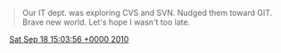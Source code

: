 > Our IT dept\. was exploring CVS and SVN\. Nudged them toward GIT\. Brave new world\. Let's hope I wasn't too late\.

<img src="../../media/tweet.ico" width="12" /> [Sat Sep 18 15:03:56 +0000 2010](https://twitter.com/DromerDenker/status/24855129123)